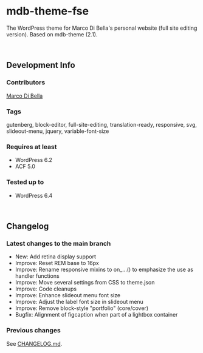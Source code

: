 # mdb-theme-fse
The WordPress theme for Marco Di Bella's personal website (full site editing version). Based on mdb-theme (2.1).

<br>

## Development Info

### Contributors
[Marco Di Bella](https://github.com/mdibella-dev)

### Tags
gutenberg, block-editor, full-site-editing, translation-ready, responsive, svg, slideout-menu, jquery, variable-font-size

### Requires at least

- WordPress 6.2
- ACF 5.0

### Tested up to

- WordPress 6.4

<br>

## Changelog

### Latest changes to the main branch

* New: Add retina display support
* Improve: Reset REM base to 16px
* Improve: Rename responsive mixins to on_...() to emphasize the use as handler functions
* Improve: Move several settings from CSS to theme.json
* Improve: Code cleanups
* Improve: Enhance slideout menu font size
* Improve: Adjust the label font size in slideout menu
* Improve: Remove block-style "portfolio" (core/cover)
* Bugfix: Alignment of figcaption when part of a lightbox container


### Previous changes

See [CHANGELOG.md](https://github.com/mdibella-dev/mdb-theme-fse/blob/main/CHANGELOG.md).

